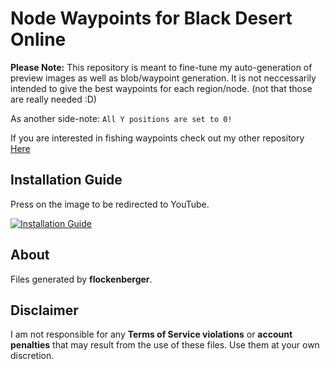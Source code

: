 # Node Waypoints for Black Desert Online

**Please Note:**
This repository is meant to fine-tune my auto-generation of preview images as well as blob/waypoint generation.
It is not neccessarily intended to give the best waypoints for each region/node.
(not that those are really needed :D)

As another side-note:
`All Y positions are set to 0!`

If you are interested in fishing waypoints check out my other repository [Here](https://github.com/Flockenberger/bdo-fish-waypoints)


## Installation Guide
Press on the image to be redirected to YouTube.

[![Installation Guide](https://img.youtube.com/vi/9IEUVFMCixw/0.jpg)](https://www.youtube.com/watch?v=9IEUVFMCixw)

## About

Files generated by **flockenberger**.


## Disclaimer
I am not responsible for any **Terms of Service violations** or **account penalties** that may result from the use of these files. Use them at your own discretion.